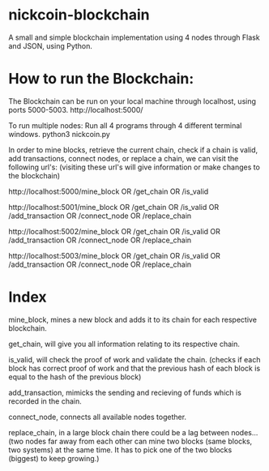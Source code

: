 # nickcoin-blockchain

A small and simple blockchain implementation using 4 nodes through Flask and JSON, using Python.

# How to run the Blockchain:

The Blockchain can be run on your local machine through localhost, using ports 5000-5003.
http://localhost:5000/

To run multiple nodes: Run all 4 programs through 4 different terminal windows.
python3 nickcoin.py

In order to mine blocks, retrieve the current chain, check if a chain is valid, add transactions,
connect nodes, or replace a chain, we can visit the following url's:
(visiting these url's will give information or make changes to the blockchain)

http://localhost:5000/mine_block OR /get_chain OR /is_valid

http://localhost:5001/mine_block OR /get_chain OR /is_valid OR /add_transaction OR /connect_node OR /replace_chain

http://localhost:5002/mine_block OR /get_chain OR /is_valid OR /add_transaction OR /connect_node OR /replace_chain

http://localhost:5003/mine_block OR /get_chain OR /is_valid OR /add_transaction OR /connect_node OR /replace_chain

# Index

mine_block, mines a new block and adds it to its chain for each respective blockchain.

get_chain, will give you all information relating to its respective chain.

is_valid, will check the proof of work and validate the chain.
(checks if each block has correct proof of work and that the previous hash of each block is equal to the hash of the previous block)

add_transaction, mimicks the sending and recieving of funds which is recorded in the chain.

connect_node, connects all available nodes together.

replace_chain, in a large block chain there could be a lag between nodes...
(two nodes far away from each other can mine two blocks (same blocks, two systems) at the same time. It has to pick one of the two blocks (biggest) to keep growing.)
